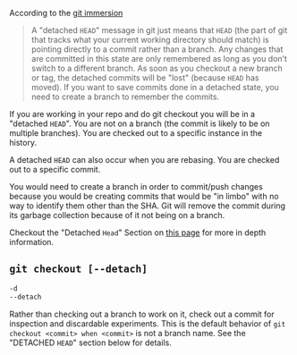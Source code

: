 According to the [git immersion](http://gitimmersion.com/)

> A "detached `HEAD`" message in git just means that `HEAD` (the part
> of git that tracks what your current working directory should match)
> is pointing directly to a commit rather than a branch. Any changes
> that are committed in this state are only remembered as long as you
> don’t switch to a different branch. As soon as you checkout a new
> branch or tag, the detached commits will be "lost" (because `HEAD` has
> moved). If you want to save commits done in a detached state, you need
> to create a branch to remember the commits.



If you are working in your repo and do git checkout <SHA> you will be in
a "detached `HEAD`". You are not on a branch (the commit is likely to be
on multiple branches). You are checked out to a specific instance in the
history.

A detached `HEAD` can also occur when you are rebasing. You are checked
out to a specific commit.

You would need to create a branch in order to commit/push changes
because you would be creating commits that would be "in limbo" with no
way to identify them other than the SHA. Git will remove the commit
during its garbage collection because of it not being on a branch.

Checkout the "Detached `Head`" Section on [this
page](http://git-scm.com/docs/git-checkout) for more in depth
information.


## `git checkout [--detach]`

```sh
-d
--detach
```

Rather than checking out a branch to work on it, check out a commit for
inspection and discardable experiments. This is the default behavior
of `git checkout <commit> when <commit>` is not a branch name. See the
"DETACHED `HEAD`" section below for details.
